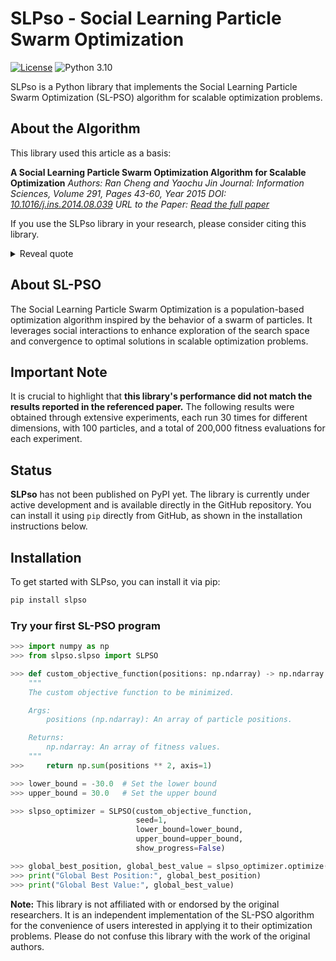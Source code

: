 # SLPso - Social Learning Particle Swarm Optimization

[![License](https://img.shields.io/badge/license-MIT-blue.svg)](https://opensource.org/licenses/MIT)
![Python 3.10](https://img.shields.io/badge/Python-3.10-blue)



SLPso is a Python library that implements the Social Learning Particle Swarm Optimization (SL-PSO) algorithm for scalable optimization problems.

## About the Algorithm
This library used this article as a basis:

**A Social Learning Particle Swarm Optimization Algorithm for Scalable Optimization**
*Authors: Ran Cheng and Yaochu Jin*
*Journal: Information Sciences, Volume 291, Pages 43-60, Year 2015*
*DOI: [10.1016/j.ins.2014.08.039](https://doi.org/10.1016/j.ins.2014.08.039)*
*URL to the Paper: [Read the full paper](https://www.sciencedirect.com/science/article/pii/S0020025514008366)*

If you use the SLPso library in your research, please consider citing this library.

<details>
<summary>Reveal quote</summary>

**SLPso - Social Learning Particle Swarm Optimization** [Software]. (2023).  Available at: [https://github.com/vsg-root/slpso](https://github.com/vsg-root/slpso).

</details>



## About SL-PSO

The Social Learning Particle Swarm Optimization is a population-based optimization algorithm inspired by the behavior of a swarm of particles. It leverages social interactions to enhance exploration of the search space and convergence to optimal solutions in scalable optimization problems.

## Important Note

It is crucial to highlight that **this library's performance did not match the results reported in the referenced paper.** The following results were obtained through extensive experiments, each run 30 times for different dimensions, with 100 particles, and a total of 200,000 fitness evaluations for each experiment.

## Status

**SLPso** has not been published on PyPI yet. The library is currently under active development and is available directly in the GitHub repository. You can install it using `pip` directly from GitHub, as shown in the installation instructions below.



## Installation

To get started with SLPso, you can install it via pip:

```bash
pip install slpso
```
### Try your first SL-PSO program

```python
>>> import numpy as np
>>> from slpso.slpso import SLPSO

>>> def custom_objective_function(positions: np.ndarray) -> np.ndarray:
    """
    The custom objective function to be minimized.

    Args:
        positions (np.ndarray): An array of particle positions.

    Returns:
        np.ndarray: An array of fitness values.
    """
>>>     return np.sum(positions ** 2, axis=1)

>>> lower_bound = -30.0  # Set the lower bound
>>> upper_bound = 30.0   # Set the upper bound

>>> slpso_optimizer = SLPSO(custom_objective_function,
                            seed=1,
                            lower_bound=lower_bound,
                            upper_bound=upper_bound,
                            show_progress=False)

>>> global_best_position, global_best_value = slpso_optimizer.optimize()
>>> print("Global Best Position:", global_best_position)
>>> print("Global Best Value:", global_best_value)
```


**Note:** This library is not affiliated with or endorsed by the original researchers. It is an independent implementation of the SL-PSO algorithm for the convenience of users interested in applying it to their optimization problems. Please do not confuse this library with the work of the original authors.
